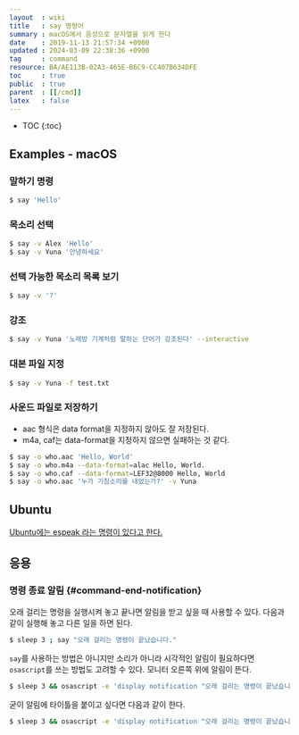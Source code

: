 ```yaml
---
layout  : wiki
title   : say 명령어
summary : macOS에서 음성으로 문자열을 읽게 한다
date    : 2019-11-13 21:57:34 +0900
updated : 2024-03-09 22:38:36 +0900
tag     : command
resource: BA/AE113B-02A3-465E-B6C9-CC407B634DFE
toc     : true
public  : true
parent  : [[/cmd]]
latex   : false
---
```

* TOC
{:toc}

## Examples - macOS

### 말하기 명령
```sh
$ say 'Hello'
```

### 목소리 선택
```sh
$ say -v Alex 'Hello'
$ say -v Yuna '안녕하세요'
```

### 선택 가능한 목소리 목록 보기
```sh
$ say -v '?'
```

### 강조
```sh
$ say -v Yuna '노래방 기계처럼 말하는 단어가 강조된다' --interactive
```

### 대본 파일 지정
```sh
$ say -v Yuna -f test.txt
```

### 사운드 파일로 저장하기

* aac 형식은 data format을 지정하지 않아도 잘 저장된다.
* m4a, caf는 data-format을 지정하지 않으면 실패하는 것 같다.

```sh
$ say -o who.aac 'Hello, World'
$ say -o who.m4a --data-format=alac Hello, World.
$ say -o who.caf --data-format=LEF32@8000 Hello, World
$ say -o who.aac '누가 기침소리를 내었는가?' -v Yuna
```

## Ubuntu

[Ubuntu에는 espeak 라는 명령이 있다고 한다.](https://superuser.com/questions/93691/mac-os-x-say-command-in-ubuntu )

## 응용

### 명령 종료 알림 {#command-end-notification}

오래 걸리는 명령을 실행시켜 놓고 끝나면 알림을 받고 싶을 때 사용할 수 있다. 다음과 같이 실행해 놓고 다른 일을 하면 된다.

```sh
$ sleep 3 ; say "오래 걸리는 명령이 끝났습니다."
```

`say`를 사용하는 방법은 아니지만 소리가 아니라 시각적인 알림이 필요하다면 `osascript`를 쓰는 방법도 고려할 수 있다. 모니터 오른쪽 위에 알림이 뜬다.

```sh
$ sleep 3 && osascript -e 'display notification "오래 걸리는 명령이 끝났습니다."'
```

굳이 알림에 타이틀을 붙이고 싶다면 다음과 같이 한다.

```sh
$ sleep 3 && osascript -e 'display notification "오래 걸리는 명령이 끝났습니다." with title "터미널 알림"'
```

